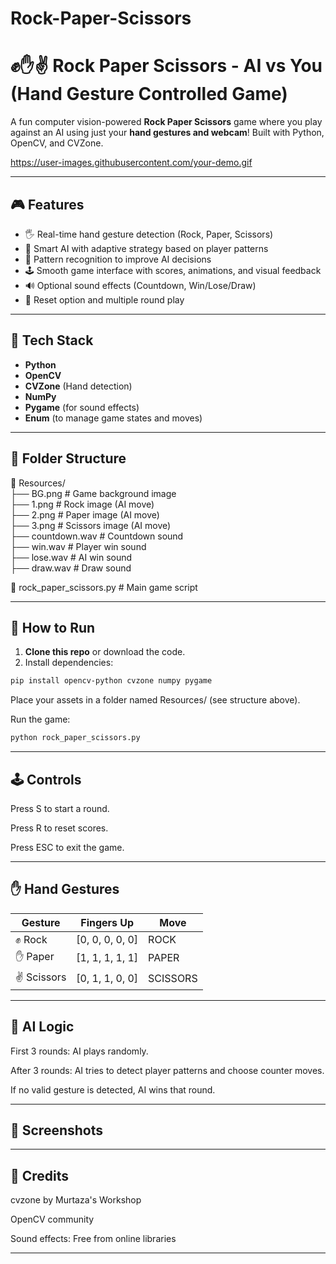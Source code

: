 # Rock-Paper-Scissors

# ✊✋✌️ Rock Paper Scissors - AI vs You (Hand Gesture Controlled Game)

A fun computer vision-powered **Rock Paper Scissors** game where you play against an AI using just your **hand gestures and webcam**! Built with Python, OpenCV, and CVZone.

https://user-images.githubusercontent.com/your-demo.gif <!-- Optional: Add your demo gif if you have one -->

---

## 🎮 Features

- 🖐️ Real-time hand gesture detection (Rock, Paper, Scissors)
- 🤖 Smart AI with adaptive strategy based on player patterns
- 🧠 Pattern recognition to improve AI decisions
- 🕹️ Smooth game interface with scores, animations, and visual feedback
- 🔊 Optional sound effects (Countdown, Win/Lose/Draw)
- 🔁 Reset option and multiple round play

---

## 🧰 Tech Stack

- **Python**
- **OpenCV**
- **CVZone** (Hand detection)
- **NumPy**
- **Pygame** (for sound effects)
- **Enum** (to manage game states and moves)

---

## 📂 Folder Structure

📁 Resources/<br>
├── BG.png # Game background image <br>
├── 1.png # Rock image (AI move) <br>
├── 2.png # Paper image (AI move) <br>
├── 3.png # Scissors image (AI move) <br>
├── countdown.wav # Countdown sound <br>
├── win.wav # Player win sound <br>
├── lose.wav # AI win sound <br>
├── draw.wav # Draw sound <br>

📄 rock_paper_scissors.py # Main game script

---

## 🚀 How to Run

1. **Clone this repo** or download the code.
2. Install dependencies:

```bash
pip install opencv-python cvzone numpy pygame
```
Place your assets in a folder named Resources/ (see structure above).

Run the game:

```bash
python rock_paper_scissors.py
```
---

## 🕹️ Controls<br>
Press S to start a round.<br>

Press R to reset scores.<br>

Press ESC to exit the game.<br>

---

## ✋ Hand Gestures<br>
| Gesture       | Fingers Up         | Move     |
|---------------|--------------------|----------|
| ✊ Rock        | [0, 0, 0, 0, 0]    | ROCK     |
| ✋ Paper       | [1, 1, 1, 1, 1]    | PAPER    |
| ✌️ Scissors    | [0, 1, 1, 0, 0]    | SCISSORS |

---

## 🧠 AI Logic <br>
First 3 rounds: AI plays randomly. <br>

After 3 rounds: AI tries to detect player patterns and choose counter moves. <br>

If no valid gesture is detected, AI wins that round. <br>

---

## 📸 Screenshots <br>
<!-- Add screenshots if you want -->

---

## 🤝 Credits <br>
cvzone by Murtaza's Workshop <br>

OpenCV community <br>

Sound effects: Free from online libraries <br>

---
